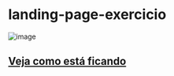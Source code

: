 # landing-page-exercicio

![image](https://user-images.githubusercontent.com/88933480/157977468-f6939700-49c5-4b46-bb24-319622421366.png)


## [Veja como está ficando](https://gracibrea.github.io/landing-page-exercicio/index.html)
 
